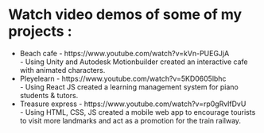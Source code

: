 <h1>Watch video demos of some of my projects :</h1>

<ul>
  <li>Beach cafe - https://www.youtube.com/watch?v=kVn-PUEGJjA 
  <br> - Using Unity and Autodesk Motionbuilder created an interactive cafe with animated characters. 
  </li>
  <li>Pleyelearn - https://www.youtube.com/watch?v=5KD0605lbhc
  <br> - Using React JS created a learning management system for piano students & tutors. 
  </li>
  <li>Treasure express - https://www.youtube.com/watch?v=rp0gRvlfDvU
  <br> - Using HTML, CSS, JS created a mobile web app to encourage tourists to visit more landmarks and act as a promotion for the train railway. 
  </li>
</ul>




